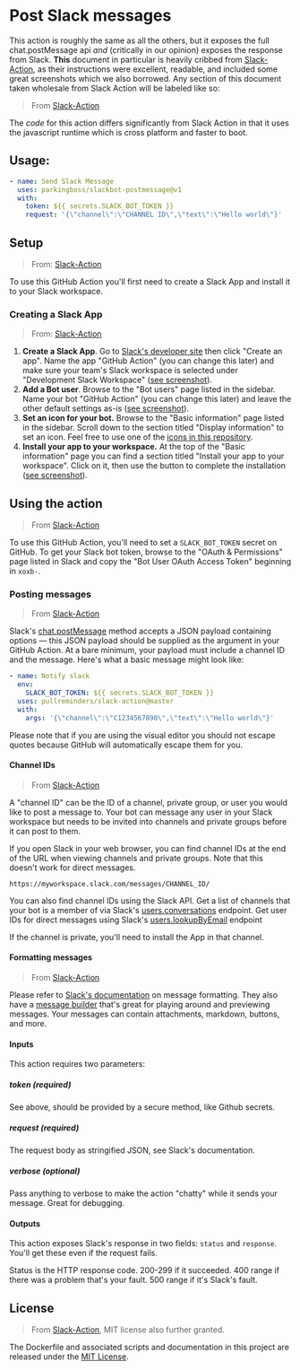 # Post Slack messages

This action is roughly the same as all the others, but it exposes the full chat.postMessage api _and_ (critically in our opinion) exposes the response from Slack. **This** document in particular is heavily cribbed from [Slack-Action](https://github.com/abinoda/slack-action), as their instructions were excellent, readable, and included some great screenshots which we also borrowed. Any section of this document taken wholesale from Slack Action will be labeled like so:

> From [Slack-Action](https://github.com/abinoda/slack-action)

The _code_ for this action differs significantly from Slack Action in that it uses the javascript runtime which is cross platform and faster to boot.

## Usage:

```yaml
- name: Send Slack Message
  uses: parkingboss/slackbot-postmessage@v1
  with:
    token: ${{ secrets.SLACK_BOT_TOKEN }}
    request: '{\"channel\":\"CHANNEL ID\",\"text\":\"Hello world\"}'
```

## Setup

> From: [Slack-Action](https://github.com/abinoda/slack-action)

To use this GitHub Action you'll first need to create a Slack App and install it to your Slack workspace.

### Creating a Slack App

> From: [Slack-Action](https://github.com/abinoda/slack-action)

1. **Create a Slack App**. Go to [Slack's developer site](https://api.slack.com/apps) then click "Create an app". Name the app "GitHub Action" (you can change this later) and make sure your team's Slack workspace is selected under "Development Slack Workspace" ([see screenshot](docs/images/slack-app.png)).
2. **Add a Bot user**. Browse to the "Bot users" page listed in the sidebar. Name your bot "GitHub Action" (you can change this later) and leave the other default settings as-is ([see screenshot](docs/images/bot-user.png)).
3. **Set an icon for your bot.** Browse to the "Basic information" page listed in the sidebar. Scroll down to the section titled "Display information" to set an icon. Feel free to use one of the [icons in this repository](docs/app-icons).
4. **Install your app to your workspace.** At the top of the "Basic information" page you can find a section titled "Install your app to your workspace". Click on it, then use the button to complete the installation ([see screenshot](docs/images/install-slack-app.png)).

## Using the action

> From [Slack-Action](https://github.com/abinoda/slack-action)

To use this GitHub Action, you'll need to set a `SLACK_BOT_TOKEN` secret on GitHub. To get your Slack bot token, browse to the "OAuth & Permissions" page listed in Slack and copy the "Bot User OAuth Access Token" beginning in `xoxb-`.

### Posting messages

> From [Slack-Action](https://github.com/abinoda/slack-action)

Slack's [chat.postMessage](https://api.slack.com/methods/chat.postMessage) method accepts a JSON payload containing options — this JSON payload should be supplied as the argument in your GitHub Action. At a bare minimum, your payload must include a channel ID and the message. Here's what a basic message might look like:

```yaml
- name: Notify slack
  env:
    SLACK_BOT_TOKEN: ${{ secrets.SLACK_BOT_TOKEN }}
  uses: pullreminders/slack-action@master
  with:
    args: '{\"channel\":\"C1234567890\",\"text\":\"Hello world\"}'
```

Please note that if you are using the visual editor you should not escape quotes because GitHub will automatically escape them for you.

#### Channel IDs

> From [Slack-Action](https://github.com/abinoda/slack-action)

A "channel ID" can be the ID of a channel, private group, or user you would like to post a message to. Your bot can message any user in your Slack workspace but needs to be invited into channels and private groups before it can post to them.

If you open Slack in your web browser, you can find channel IDs at the end of the URL when viewing channels and private groups. Note that this doesn't work for direct messages.

```
https://myworkspace.slack.com/messages/CHANNEL_ID/
```

You can also find channel IDs using the Slack API. Get a list of channels that your bot is a member of via Slack's [users.conversations](https://api.slack.com/methods/users.conversations) endpoint. Get user IDs for direct messages using Slack's [users.lookupByEmail](https://api.slack.com/methods/users.lookupByEmail) endpoint

If the channel is private, you'll need to install the App in that channel.

#### Formatting messages

> From [Slack-Action](https://github.com/abinoda/slack-action)

Please refer to [Slack's documentation](https://api.slack.com/docs/messages) on message formatting. They also have a [message builder](https://api.slack.com/docs/messages/builder) that's great for playing around and previewing messages. Your messages can contain attachments, markdown, buttons, and more.

#### Inputs

This action requires two parameters:

##### token (**required**)

See above, should be provided by a secure method, like Github secrets.

##### request (**required**)

The request body as stringified JSON, see Slack's documentation.

##### verbose (optional)

Pass anything to verbose to make the action "chatty" while it sends your message. Great for debugging.

#### Outputs

This action exposes Slack's response in two fields: `status` and `response`. You'll get these even if the request fails.

Status is the HTTP response code. 200-299 if it succeeded. 400 range if there was a problem that's your fault. 500 range if it's Slack's fault.

## License

> From [Slack-Action](https://github.com/abinoda/slack-action), MIT license also further granted.

The Dockerfile and associated scripts and documentation in this project are released under the [MIT License](LICENSE).

